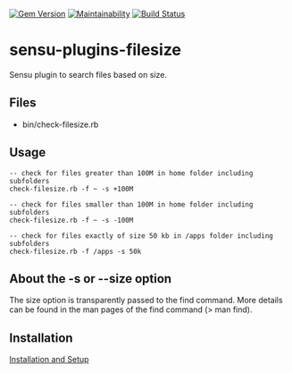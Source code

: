 [![Gem Version](https://badge.fury.io/rb/sensu-plugins-filesize.svg)](https://badge.fury.io/rb/sensu-plugins-filesize)
[![Maintainability](https://api.codeclimate.com/v1/badges/83cc2ff8ee1d6db49b32/maintainability)](https://codeclimate.com/github/thomis/sensu-plugins-filesize/maintainability)
[![Build Status](https://travis-ci.org/thomis/sensu-plugins-filesize.svg?branch=master)](https://travis-ci.org/thomis/sensu-plugins-filesize)

# sensu-plugins-filesize

Sensu plugin to search files based on size.

## Files
  * bin/check-filesize.rb

## Usage

  ```
  -- check for files greater than 100M in home folder including subfolders
  check-filesize.rb -f ~ -s +100M

  -- check for files smaller than 100M in home folder including subfolders
  check-filesize.rb -f ~ -s -100M

  -- check for files exactly of size 50 kb in /apps folder including subfolders
  check-filesize.rb -f /apps -s 50k
  ```

## About the -s or --size option

The size option is transparently passed to the find command. More details can be found in the man pages of the find command (> man find).

## Installation

[Installation and Setup](http://sensu-plugins.io/docs/installation_instructions.html)
